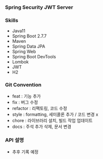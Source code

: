 ### Spring Security JWT Server


### Skills

- Java11
- Spring Boot 2.7.7
- Maven
- Spring Data JPA
- Spring Web
- Spring Boot DevTools
- Lombok
- JWT
- H2

### Git Convention
- feat : 기능 추가
- fix : 버그 수정
- refactor : 리팩토링, 코드 수정
- style : formatting, 세미콜론 추가 / 코드 변경 x
- chore : 라이브러리 설치, 빌드 작업 업데이트
- docs : 주석 추가 삭제, 문서 변경


### API 설명
- 추후 기록 예정 


